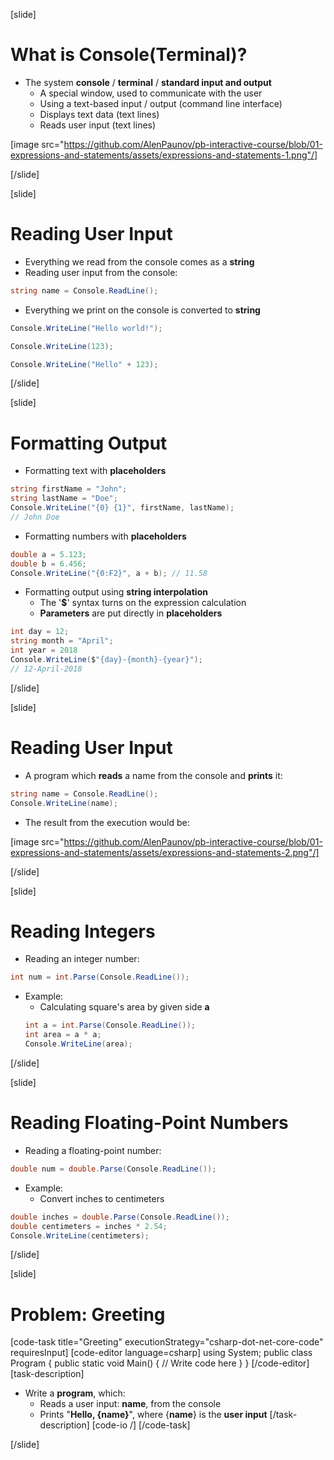 [slide]
# What is Console(Terminal)?
* The system **console** / **terminal** / **standard input and output**
  * A special window, used to communicate with the user
  * Using a text-based input / output (command line interface)
  * Displays text data (text lines)
  * Reads user input (text lines)

[image src="https://github.com/AlenPaunov/pb-interactive-course/blob/01-expressions-and-statements/assets/expressions-and-statements-1.png"/]

[/slide]

[slide]

# Reading User Input
* Everything we read from the console comes as a **string**
* Reading user input from the console:
```csharp
string name = Console.ReadLine();
```
* Everything we print on the console is converted to **string**
```csharp
Console.WriteLine("Hello world!");
```
```csharp
Console.WriteLine(123);
```
```csharp
Console.WriteLine("Hello" + 123);
```

[/slide]

[slide]

# Formatting Output
* Formatting text with **placeholders**
```csharp
string firstName = "John";
string lastName = "Doe";
Console.WriteLine("{0} {1}", firstName, lastName);
// John Doe
```
* Formatting numbers with **placeholders**
```csharp
double a = 5.123;
double b = 6.456;
Console.WriteLine("{0:F2}", a + b); // 11.58
```
* Formatting output using **string interpolation**
  * The '**$**' syntax turns on the expression calculation
  * **Parameters** are put directly in **placeholders**
```csharp
int day = 12;
string month = "April";
int year = 2018
Console.WriteLine($"{day}-{month}-{year}");
// 12-April-2018
```
[/slide]

[slide]

# Reading User Input
* A program which **reads** a name from the console and **prints** it:
```csharp
string name = Console.ReadLine();
Console.WriteLine(name);
```
* The result from the execution would be:

[image src="https://github.com/AlenPaunov/pb-interactive-course/blob/01-expressions-and-statements/assets/expressions-and-statements-2.png"/]

[/slide]

[slide]

# Reading Integers
* Reading an integer number:
```csharp
int num = int.Parse(Console.ReadLine());
```
* Example: 
  * Calculating square's area by given side **a**
  ```csharp
  int a = int.Parse(Console.ReadLine());
  int area = a * a;
  Console.WriteLine(area);
  ```

[/slide]

[slide]

# Reading Floating-Point Numbers
* Reading a floating-point number:
```csharp
double num = double.Parse(Console.ReadLine());
```
* Example: 
  * Convert inches to centimeters
```csharp
double inches = double.Parse(Console.ReadLine());
double centimeters = inches * 2.54;
Console.WriteLine(centimeters);
```
[/slide]

[slide]
# Problem: Greeting
[code-task title="Greeting" executionStrategy="csharp-dot-net-core-code" requiresInput]
[code-editor language=csharp]
using System;
public class Program
{
  public static void Main()
    {
      // Write code here
    }
}
[/code-editor]
[task-description]
* Write a **program**, which:
  * Reads a user input: **name**, from the console
  * Prints "**Hello, {name}**", where {**name**} is the **user input**
[/task-description]
[code-io /]
[/code-task]

[/slide]